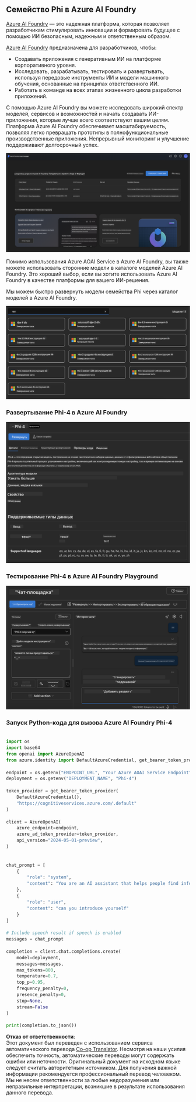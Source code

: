 <!--
CO_OP_TRANSLATOR_METADATA:
{
  "original_hash": "e0855ebac4b4d8a402c75ddc0c7588c5",
  "translation_date": "2025-03-27T06:24:10+00:00",
  "source_file": "md\\01.Introduction\\02\\03.AzureAIFoundry.md",
  "language_code": "ru"
}
-->
## Семейство Phi в Azure AI Foundry

[Azure AI Foundry](https://ai.azure.com) — это надежная платформа, которая позволяет разработчикам стимулировать инновации и формировать будущее с помощью ИИ безопасным, надежным и ответственным образом.

[Azure AI Foundry](https://ai.azure.com) предназначена для разработчиков, чтобы:

- Создавать приложения с генеративным ИИ на платформе корпоративного уровня.
- Исследовать, разрабатывать, тестировать и развертывать, используя передовые инструменты ИИ и модели машинного обучения, основанные на принципах ответственного ИИ.
- Работать в команде на всех этапах жизненного цикла разработки приложений.

С помощью Azure AI Foundry вы можете исследовать широкий спектр моделей, сервисов и возможностей и начать создавать ИИ-приложения, которые лучше всего соответствуют вашим целям. Платформа Azure AI Foundry обеспечивает масштабируемость, позволяя легко превращать прототипы в полнофункциональные производственные приложения. Непрерывный мониторинг и улучшение поддерживают долгосрочный успех.

![portal](../../../../../translated_images/AIFoundryPorral.68f0acc7d5f47991d90f78fd199beb1123941bba27c39effe55ebfc1d07f114c.ru.png)

Помимо использования Azure AOAI Service в Azure AI Foundry, вы также можете использовать сторонние модели в каталоге моделей Azure AI Foundry. Это хороший выбор, если вы хотите использовать Azure AI Foundry в качестве платформы для вашего ИИ-решения.

Мы можем быстро развернуть модели семейства Phi через каталог моделей в Azure AI Foundry.

![ModelCatalog](../../../../../translated_images/AIFoundryModelCatalog.65aadf44c7a47e16a745104efa3ca2b49580c7be190f901a3da6d6533fc37b07.ru.png)

### **Развертывание Phi-4 в Azure AI Foundry**

![Phi4](../../../../../translated_images/AIFoundryPhi4.dd27d994739126af80d23e8ec9d3bfd7e6b518d3993aa729fdd4c26e1add8d35.ru.png)

### **Тестирование Phi-4 в Azure AI Foundry Playground**

![Playground](../../../../../translated_images/AIFoundryPlayground.11365174557f8eac71ce4d439d344dd767a1b04701e9ffe73642feefb099188d.ru.png)

### **Запуск Python-кода для вызова Azure AI Foundry Phi-4**

```python

import os  
import base64
from openai import AzureOpenAI  
from azure.identity import DefaultAzureCredential, get_bearer_token_provider  
        
endpoint = os.getenv("ENDPOINT_URL", "Your Azure AOAI Service Endpoint")  
deployment = os.getenv("DEPLOYMENT_NAME", "Phi-4")  
      
token_provider = get_bearer_token_provider(  
    DefaultAzureCredential(),  
    "https://cognitiveservices.azure.com/.default"  
)  
  
client = AzureOpenAI(  
    azure_endpoint=endpoint,  
    azure_ad_token_provider=token_provider,  
    api_version="2024-05-01-preview",  
)  
  

chat_prompt = [
    {
        "role": "system",
        "content": "You are an AI assistant that helps people find information."
    },
    {
        "role": "user",
        "content": "can you introduce yourself"
    }
] 
    
# Include speech result if speech is enabled  
messages = chat_prompt 

completion = client.chat.completions.create(  
    model=deployment,  
    messages=messages,
    max_tokens=800,  
    temperature=0.7,  
    top_p=0.95,  
    frequency_penalty=0,  
    presence_penalty=0,
    stop=None,  
    stream=False  
)  
  
print(completion.to_json())  

```

**Отказ от ответственности**:  
Этот документ был переведен с использованием сервиса автоматического перевода [Co-op Translator](https://github.com/Azure/co-op-translator). Несмотря на наши усилия обеспечить точность, автоматические переводы могут содержать ошибки или неточности. Оригинальный документ на исходном языке следует считать авторитетным источником. Для получения важной информации рекомендуется профессиональный перевод человеком. Мы не несем ответственности за любые недоразумения или неправильные интерпретации, возникшие в результате использования данного перевода.